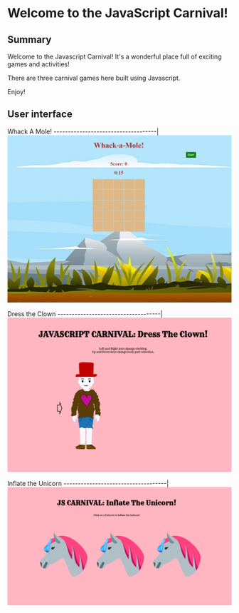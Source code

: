 # Welcome to the JavaScript Carnival!

## Summary

Welcome to the Javascript Carnival! It's a wonderful place full of exciting games and activities! 

There are three carnival games here built using Javascript.

Enjoy!

## User interface

Whack A Mole!
------------------------------------|
![Whack-A-Mole](docs/whackaMole.PNG)

Dress the Clown
------------------------------------|
![DressTheClown](docs/dressTheClown.PNG)

Inflate the Unicorn
------------------------------------|
![InflateTheUnicorn](docs/inflateTheUnicorn.PNG)
